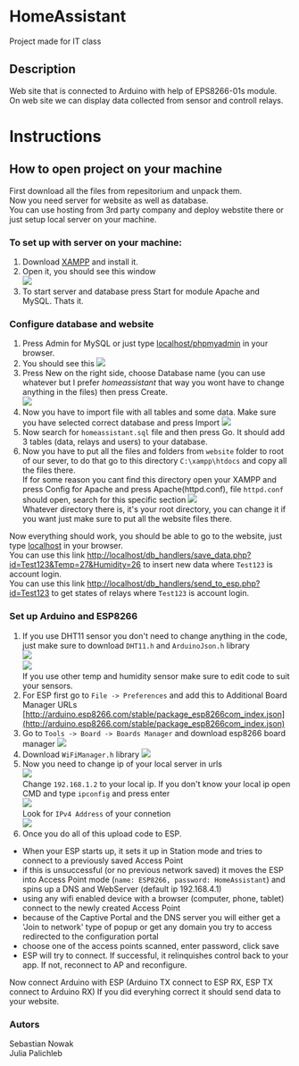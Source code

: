 # HomeAssistant
Project made for IT class
## Description
Web site that is connected to Arduino with help of EPS8266-01s module.</br>
On web site we can display data collected from sensor and controll relays.
# Instructions
## How to open project on your machine
First download all the files from repesitorium and unpack them.</br>
Now you need server for website as well as database.</br>
You can use hosting from 3rd party company and deploy webstite there or just setup local server on your machine.</br>
### To set up with server on your machine:
1. Download [XAMPP](https://www.apachefriends.org/pl/download.html) and install it.
2. Open it, you should see this window </br><img src="https://user-images.githubusercontent.com/76070960/104770409-d1a2e780-5770-11eb-8cfb-d4f2ad602884.png">
3. To start server and database press Start for module Apache and MySQL. Thats it.
### Configure database and website
1. Press Admin for MySQL or just type [localhost/phpmyadmin](http://localhost/phpmyadmin) in your browser.
2. You should see this <img src="https://user-images.githubusercontent.com/76070960/104772493-ce5d2b00-5773-11eb-8cbb-bf5a1d0d9d7d.png"> 
3. Press New on the right side, choose Database name (you can use whatever but I prefer *homeassistant* that way you wont have to change anything in the files) then press Create.</br> <img src="https://user-images.githubusercontent.com/76070960/104773188-f436ff80-5774-11eb-81e0-e4f529ebe77f.png">
4. Now you have to import file with all tables and some data. Make sure you have selected correct database and press Import <img src="https://user-images.githubusercontent.com/76070960/104773681-b7b7d380-5775-11eb-842d-e09f63867add.png">
5. Now search for `homeassistant.sql` file and then press Go. It should add 3 tables (data, relays and users) to your database.
6. Now you have to put all the files and folders from `website` folder to root of our sever, to do that go to this directory `C:\xampp\htdocs` and copy all the files there.</br>
If for some reason you cant find this directory open your XAMPP and press Config for Apache and press Apache(httpd.conf), file `httpd.conf` should open, search for this specific section <img src="https://user-images.githubusercontent.com/76070960/104775656-0024c080-5779-11eb-81f0-26657fe7653d.png"></br> Whatever directory there is, it's your root directory, you can change it if you want just make sure to put all the website files there.

Now everything should work, you should be able to go to the website, just type [localhost](localhost) in your browser.</br>
You can use this link [http://localhost/db_handlers/save_data.php?id=Test123&Temp=27&Humidity=26](http://localhost/db_handlers/save_data.php?id=Test123&Temp=27&Humidity=26) to insert new data where `Test123` is account login.</br>
You can use this link [http://localhost/db_handlers/send_to_esp.php?id=Test123](http://localhost/db_handlers/send_to_esp.php?id=Test123) to get states of relays where `Test123` is account login.
### Set up Arduino and ESP8266
1. If you use DHT11 sensor you don't need to change anything in the code, just make sure to download `DHT11.h` and `ArduinoJson.h` library</br> <img src="https://user-images.githubusercontent.com/76070960/104787580-22760880-5790-11eb-98d3-52000c700c9a.png"></br><img src="https://user-images.githubusercontent.com/76070960/104787643-58b38800-5790-11eb-8e47-bb6534396d9d.png"></br>If you use other temp and humidity sensor make sure to edit code to suit your sensors.
2. For ESP first go to `File -> Preferences` and add this to Additional Board Manager URLs [http://arduino.esp8266.com/stable/package_esp8266com_index.json](http://arduino.esp8266.com/stable/package_esp8266com_index.json)
3. Go to `Tools -> Board -> Boards Manager` and download esp8266 board manager <img src="https://user-images.githubusercontent.com/76070960/104788154-c2806180-5791-11eb-8544-c307c9eb3b9f.png">
4. Download `WiFiManager.h` library <img src="https://user-images.githubusercontent.com/76070960/104788264-2f93f700-5792-11eb-9c67-3af7e861ff3b.png">
5. Now you need to change ip of your local server in urls </br><img src="https://user-images.githubusercontent.com/76070960/104788352-679b3a00-5792-11eb-8b11-969afb29c6e0.png"></br> Change `192.168.1.2` to your local ip. If you don't know your local ip open CMD and type `ipconfig` and press enter</br> <img src="https://user-images.githubusercontent.com/76070960/104788612-e7c19f80-5792-11eb-92c0-4d586faef81d.png"></br>Look for `IPv4 Address` of your connetion</br><img src="https://user-images.githubusercontent.com/76070960/104788840-8cdc7800-5793-11eb-9a49-b078578126fb.png">
6. Once you do all of this upload code to ESP.

* When your ESP starts up, it sets it up in Station mode and tries to connect to a previously saved Access Point
* if this is unsuccessful (or no previous network saved) it moves the ESP into Access Point mode (`name: ESP8266, password: HomeAssistant`) and spins up a DNS and WebServer (default ip 192.168.4.1)
* using any wifi enabled device with a browser (computer, phone, tablet) connect to the newly created Access Point
* because of the Captive Portal and the DNS server you will either get a 'Join to network' type of popup or get any domain you try to access redirected to the configuration portal
* choose one of the access points scanned, enter password, click save
* ESP will try to connect. If successful, it relinquishes control back to your app. If not, reconnect to AP and reconfigure.

Now connect Arduino with ESP (Arduino TX connect to ESP RX, ESP TX connect to Arduino RX)
If you did everyhing correct it should send data to your website.

### Autors
Sebastian Nowak </br>
Julia Palichleb
